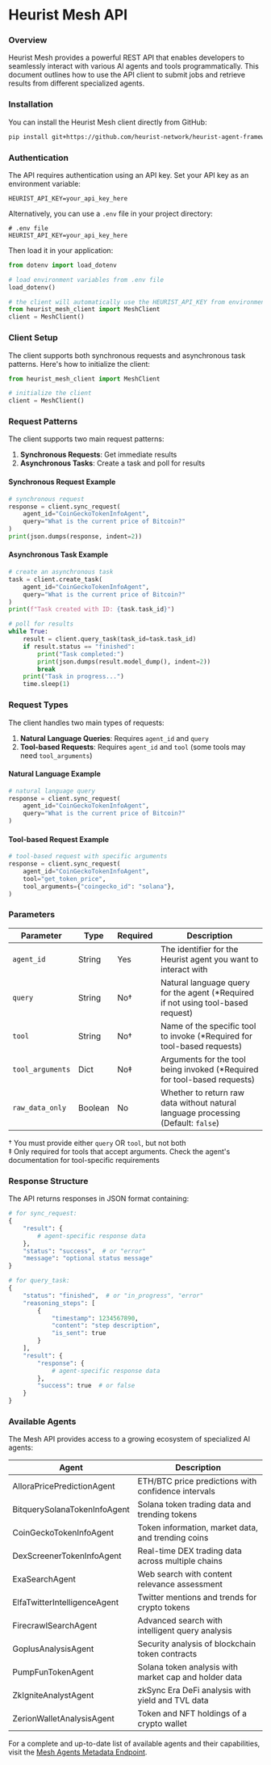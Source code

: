 # Heurist Mesh API

### Overview

Heurist Mesh provides a powerful REST API that enables developers to seamlessly interact with various AI agents and tools programmatically. This document outlines how to use the API client to submit jobs and retrieve results from different specialized agents.

### Installation

You can install the Heurist Mesh client directly from GitHub:

```bash
pip install git+https://github.com/heurist-network/heurist-agent-framework.git#subdirectory=heurist-mesh-client
```

### Authentication

The API requires authentication using an API key. Set your API key as an environment variable:

```
HEURIST_API_KEY=your_api_key_here
```

Alternatively, you can use a `.env` file in your project directory:

```
# .env file
HEURIST_API_KEY=your_api_key_here
```

Then load it in your application:

```python
from dotenv import load_dotenv

# load environment variables from .env file
load_dotenv()

# the client will automatically use the HEURIST_API_KEY from environment
from heurist_mesh_client import MeshClient
client = MeshClient()
```

### Client Setup

The client supports both synchronous requests and asynchronous task patterns. Here's how to initialize the client:

```python
from heurist_mesh_client import MeshClient

# initialize the client
client = MeshClient()
```

### Request Patterns

The client supports two main request patterns:

1. **Synchronous Requests**: Get immediate results
2. **Asynchronous Tasks**: Create a task and poll for results

#### Synchronous Request Example

```python
# synchronous request
response = client.sync_request(
    agent_id="CoinGeckoTokenInfoAgent",
    query="What is the current price of Bitcoin?"
)
print(json.dumps(response, indent=2))
```

#### Asynchronous Task Example

```python
# create an asynchronous task
task = client.create_task(
    agent_id="CoinGeckoTokenInfoAgent",
    query="What is the current price of Bitcoin?"
)
print(f"Task created with ID: {task.task_id}")

# poll for results
while True:
    result = client.query_task(task_id=task.task_id)
    if result.status == "finished":
        print("Task completed:")
        print(json.dumps(result.model_dump(), indent=2))
        break
    print("Task in progress...")
    time.sleep(1)
```

### Request Types

The client handles two main types of requests:

1. **Natural Language Queries**: Requires `agent_id` and `query`
2. **Tool-based Requests**: Requires `agent_id` and `tool` (some tools may need `tool_arguments`)

#### Natural Language Example

```python
# natural language query
response = client.sync_request(
    agent_id="CoinGeckoTokenInfoAgent",
    query="What is the current price of Bitcoin?"
)
```

#### Tool-based Request Example

```python
# tool-based request with specific arguments
response = client.sync_request(
    agent_id="CoinGeckoTokenInfoAgent",
    tool="get_token_price",
    tool_arguments={"coingecko_id": "solana"},
)
```

### Parameters

| Parameter        | Type    | Required | Description                                                                       |
| ---------------- | ------- | -------- | --------------------------------------------------------------------------------- |
| `agent_id`       | String  | Yes      | The identifier for the Heurist agent you want to interact with                    |
| `query`          | String  | No†      | Natural language query for the agent (\*Required if not using tool-based request) |
| `tool`           | String  | No†      | Name of the specific tool to invoke (\*Required for tool-based requests)          |
| `tool_arguments` | Dict    | No‡      | Arguments for the tool being invoked (\*Required for tool-based requests)         |
| `raw_data_only`  | Boolean | No       | Whether to return raw data without natural language processing (Default: `false`) |

† You must provide either `query` OR `tool`, but not both  
‡ Only required for tools that accept arguments. Check the agent's documentation for tool-specific requirements

### Response Structure

The API returns responses in JSON format containing:

```python
# for sync_request:
{
    "result": {
        # agent-specific response data
    },
    "status": "success",  # or "error"
    "message": "optional status message"
}

# for query_task:
{
    "status": "finished",  # or "in_progress", "error"
    "reasoning_steps": [
        {
            "timestamp": 1234567890,
            "content": "step description",
            "is_sent": true
        }
    ],
    "result": {
        "response": {
            # agent-specific response data
        },
        "success": true  # or false
    }
}
```

### Available Agents

The Mesh API provides access to a growing ecosystem of specialized AI agents:

| Agent                        | Description                                           |
| ---------------------------- | ----------------------------------------------------- |
| AlloraPricePredictionAgent   | ETH/BTC price predictions with confidence intervals   |
| BitquerySolanaTokenInfoAgent | Solana token trading data and trending tokens         |
| CoinGeckoTokenInfoAgent      | Token information, market data, and trending coins    |
| DexScreenerTokenInfoAgent    | Real-time DEX trading data across multiple chains     |
| ExaSearchAgent               | Web search with content relevance assessment          |
| ElfaTwitterIntelligenceAgent | Twitter mentions and trends for crypto tokens         |
| FirecrawlSearchAgent         | Advanced search with intelligent query analysis       |
| GoplusAnalysisAgent          | Security analysis of blockchain token contracts       |
| PumpFunTokenAgent            | Solana token analysis with market cap and holder data |
| ZkIgniteAnalystAgent         | zkSync Era DeFi analysis with yield and TVL data      |
| ZerionWalletAnalysisAgent    | Token and NFT holdings of a crypto wallet             |

For a complete and up-to-date list of available agents and their capabilities, visit the [Mesh Agents Metadata Endpoint](https://mesh.heurist.ai/metadata.json).
